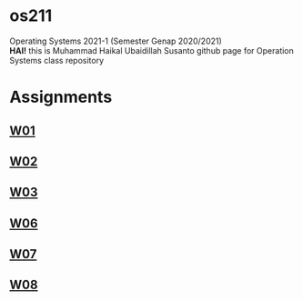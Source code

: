 # os211
Operating Systems 2021-1 (Semester Genap 2020/2021)
<br>
**HAI!** this is Muhammad Haikal Ubaidillah Susanto github page for Operation Systems class repository

# Assignments
## [W01](W01/) 
## [W02](W02/)
## [W03](W03/)
## [W06](W06/)
## [W07](W07/)
## [W08](W08/)
